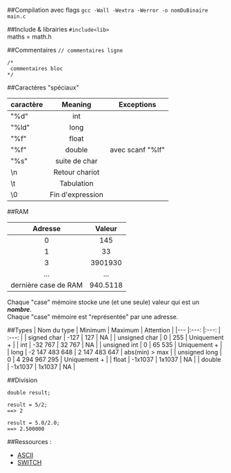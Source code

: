 ##Compilation avec flags
`gcc -Wall -Wextra -Werror -o nomDuBinaire main.c`

##Include & librairies
`#include<lib>` <br/>
maths = math.h

##Commentaires 
`// commentaires ligne`
```
/*
 commentaires bloc
*/
  ```
##Caractères "spéciaux"

| caractère | Meaning          | Exceptions       |
|---        |:---:             |---               |
|"%d"       | int              |
|"%ld"      | long             |
|"%f"       | float            |
|"%f"       | double           | avec scanf "%lf" |
|"%s"       | suite de char    |
| \n        | Retour chariot   |
| \t        | Tabulation       |
| \0        | Fin d'expression |

##RAM

| Adresse            | Valeur   |
|:---:               |:---:     |
| 0                  | 145      |
| 1                  | 33       |
| 3                  | 3901930  |
| ...                | ...      |
|dernière case de RAM| 940.5118 |

Chaque "case" mémoire stocke une (et une seule) valeur qui est un **_nombre_**. <br />
Chaque "case" mémoire est "représentée" par une adresse.

##Types
| Nom du type   | Minimum        | Maximum       | Attention      |
|---            |:---:           |:---:          | :---:          |
| signed char   | -127           | 127           | NA             | 
| unsigned char | 0              | 255           | Uniquement +   |
| int           | -32 767        | 32 767        | NA             |
| unsigned int  | 0              | 65 535        | Uniquement +   |
| long          | -2 147 483 648 | 2 147 483 647 | abs(min) > max |
| unsigned long | 0              | 4 294 967 295 | Uniquement +   |
| float         | -1x1037        | 1x1037        | NA             |
| double        | -1x1037        | 1x1037        | NA             |

##Division
```
double result;

result = 5/2; 
==> 2

result = 5.0/2.0; 
==> 2.500000
```

##Ressources :
 * [ASCII](https://fr.wikibooks.org/wiki/Les_ASCII_de_0_%C3%A0_127/La_table_ASCII)
 * [SWITCH](https://openclassrooms.com/fr/courses/19980-apprenez-a-programmer-en-c/14612-les-conditions#/id/r-2188321)